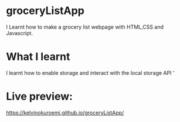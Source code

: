 # groceryListApp
I Learnt how to make a grocery list webpage with HTML,CSS and Javascript.

# What I learnt
I learnt how to enable storage and interact with the local storage API
'
# Live preview:
https://kelvinokuroemi.github.io/groceryListApp/
